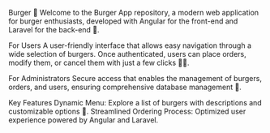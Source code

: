 Burger  🍔
Welcome to the Burger App repository, a modern web application for burger enthusiasts, developed with Angular for the front-end and Laravel for the back-end 🫥.

For Users
A user-friendly interface that allows easy navigation through a wide selection of burgers. Once authenticated, users can place orders, modify them, or cancel them with just a few clicks 🤳🏻.

For Administrators
Secure access that enables the management of burgers, orders, and users, ensuring comprehensive database management 🔎.

Key Features
Dynamic Menu: Explore a list of burgers with descriptions and customizable options 👤.
Streamlined Ordering Process: Optimized user experience powered by Angular and Laravel.
